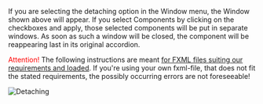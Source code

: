 If you are selecting the detaching option in the Window menu, the Window shown above will appear. 
If you select Components by clicking on the checkboxes and apply, those selected components will be put in separate windows. 
As soon as such a window will be closed, the component will be reappearing last in its original accordion.

<span style="color:red">Attention!</span> The following instructions are meant [for FXML files suiting our requirements and loaded](Perspectives.md). 
If you're using your own fxml-file, that does not fit the stated requirements, the possibly occurring errors are not foreseeable!

![Detaching](../../../screenshots/Detaching.png)

